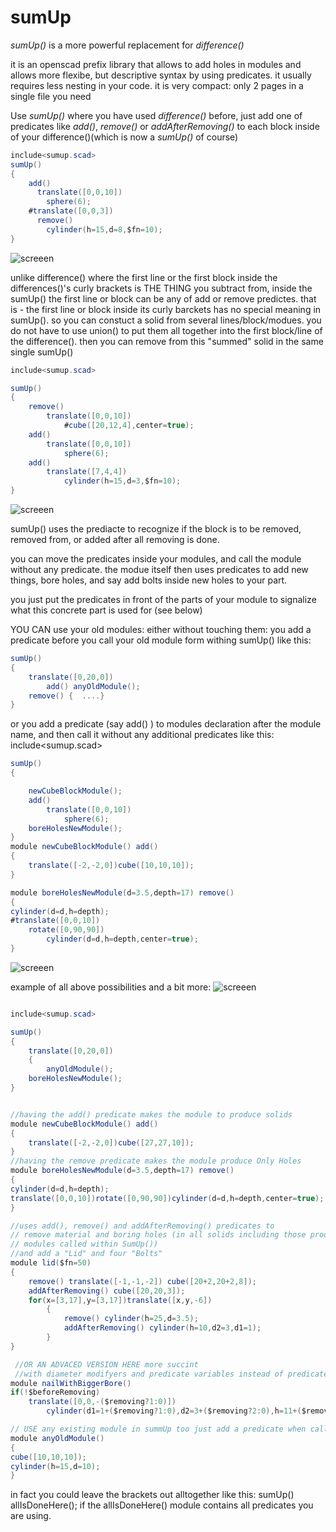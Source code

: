 # sumUp
*sumUp()* is a more powerful replacement for *difference()* 

it is an openscad prefix library that allows to add holes in modules and allows more flexibe, but descriptive syntax by using predicates. it usually requires less nesting in your code. 
it is very compact: only 2 pages in a single file you need

Use *sumUp()* where you have used *difference()* before,
just add one of predicates like *add()*, *remove()* or *addAfterRemoving()* to each block inside of your difference()(which is now a *sumUp()* of course)
```c#
include<sumup.scad>
sumUp()
{
	add() 
	  translate([0,0,10])
	    sphere(6);
	#translate([0,0,3])
	  remove()
	    cylinder(h=15,d=8,$fn=10);
}
```
![screeen](/images/sumUpExample1.png)

unlike difference() where  the first line or the first block inside the differences()'s curly brackets is THE THING you subtract from, 
inside the sumUp() the first line or block can be any of add or remove predictes. that is - the first line or block inside its curly barckets has no special meaning in sumUp(). so you can constuct a solid from several lines/block/modues. you do not have to use union() to put them all together into the first block/line of the difference().
then you can remove from this "summed" solid in the same single sumUp()
```c#
include<sumup.scad>

sumUp()
{
	remove()
		translate([0,0,10])
			#cube([20,12,4],center=true);
	add() 
		translate([0,0,10])
			sphere(6);
	add()
		translate([7,4,4])
			cylinder(h=15,d=3,$fn=10);
}
```

![screeen](/images/sumUpExample2.png)

sumUp() uses the prediacte to recognize if the block is to be removed, removed from, or added after all removing is done. 

you can move the predicates inside your modules, and call the module without any predicate.
the modue itself then uses predicates to add new things, bore holes, and say add bolts inside new holes to your part.

you just put the predicates in front of the parts of your module to signalize what this concrete part is used for (see below)

YOU CAN use your old modules:
either without touching them:
you add a predicate before you call your old module form withing sumUp() like this: 
```c#
sumUp()
{
	translate([0,20,0])
		add() anyOldModule();
	remove() {  ....}
}
```
or you  add a predicate (say add() ) to modules declaration after the module name, and then call it without any additional predicates like this:
include<sumup.scad>
```c#
sumUp()
{

	newCubeBlockModule();
	add() 
		translate([0,0,10])
			sphere(6);
	boreHolesNewModule();
}
module newCubeBlockModule() add()
{
	translate([-2,-2,0])cube([10,10,10]);
}

module boreHolesNewModule(d=3.5,depth=17) remove() 
{
cylinder(d=d,h=depth);
#translate([0,0,10])
	rotate([0,90,90])
		cylinder(d=d,h=depth,center=true);
}

```
![screeen](/images/sumUpExample3.png)

example of all above possibilities and a bit more:
![screeen](/images/sumUpExample.png)
```c#

include<sumup.scad>

sumUp()
{
	translate([0,20,0])
	{
		anyOldModule();
	boreHolesNewModule();
}


//having the add() predicate makes the module to produce solids
module newCubeBlockModule() add()
{
	translate([-2,-2,0])cube([27,27,10]);
}
//having the remove predicate makes the module produce Only Holes
module boreHolesNewModule(d=3.5,depth=17) remove() 
{
cylinder(d=d,h=depth);
translate([0,0,10])rotate([0,90,90])cylinder(d=d,h=depth,center=true);
}

//uses add(), remove() and addAfterRemoving() predicates to 
// remove material and boring holes (in all solids including those produced by other
// modules called within SumUp())
//and add a "Lid" and four "Bolts"  
module lid($fn=50)
{
	remove() translate([-1,-1,-2]) cube([20+2,20+2,8]);
	addAfterRemoving() cube([20,20,3]);
	for(x=[3,17],y=[3,17])translate([x,y,-6])
	 	{
	 		remove() cylinder(h=25,d=3.5);
			addAfterRemoving() cylinder(h=10,d2=3,d1=1);
		}
}

 //OR AN ADVACED VERSION HERE more succint 
 //with diameter modifyers and predicate variables instead of predicates
module nailWithBiggerBore()
if(!$beforeRemoving)
	translate([0,0,-($removing?1:0)])
		cylinder(d1=1+($removing?1:0),d2=3+($removing?2:0),h=11+($removing?1:0));

// USE any existing module in summUp too just add a predicate when calling it
module anyOldModule()
{
cube([10,10,10]);
cylinder(h=15,d=10);
}
```

in fact you could leave the brackets out alltogether like this: sumUp() allIsDoneHere();
if the allIsDoneHere() module contains all predicates you are using.

